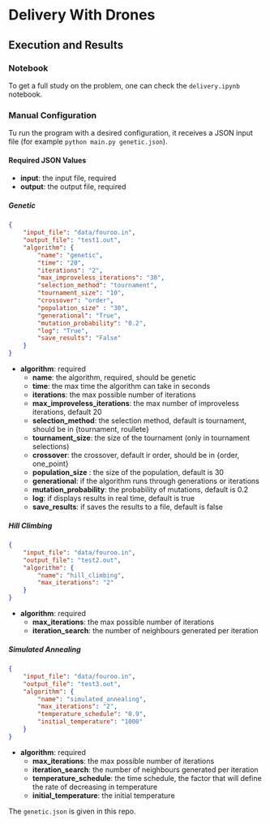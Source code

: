 # Delivery With Drones

## Execution and Results

### Notebook

To get a full study on the problem, one can check the `delivery.ipynb` notebook.

### Manual Configuration

Tu run the program with a desired configuration, it receives a JSON input file (for example `python main.py genetic.json`).

#### Required JSON Values

- **input**: the input file, required
- **output**: the output file, required

##### Genetic

```json
{
    "input_file": "data/fouroo.in",
    "output_file": "test1.out",
    "algorithm": {
        "name": "genetic",
        "time": "20",
        "iterations": "2",
        "max_improveless_iterations": "30",
        "selection_method": "tournament",
        "tournament_size": "10",
        "crossover": "order",
        "population_size" : "30",
        "generational": "True",
        "mutation_probability": "0.2",
        "log": "True",
        "save_results": "False"
    }
}
```

- **algorithm**: required
    - **name**: the algorithm, required, should be genetic
    - **time**: the max time the algorithm can take in seconds
    - **iterations**: the max possible number of iterations
    - **max_improveless_iterations**: the max number of improveless iterations, default 20
    - **selection_method**: the selection method, default is tournament, should be in {tournament, roullete}
    - **tournament_size**: the size of the tournament (only in tournament selections)
    - **crossover**: the crossover, default ir order, should be in {order, one_point}
    - **population_size** : the size of the population, default is 30
    - **generational**: if the algorithm runs through generations or iterations
    - **mutation_probability**: the probability of mutations, default is 0.2
    - **log**: if displays results in real time, default is true
    - **save_results**: if saves the results to a file, default is false

##### Hill Climbing

```json
{
    "input_file": "data/fouroo.in",
    "output_file": "test2.out",
    "algorithm": {
        "name": "hill_climbing",
        "max_iterations": "2"
    }
}
```

- **algorithm**: required
    - **max_iterations**: the max possible number of iterations
    - **iteration_search**: the number of neighbours generated per iteration

##### Simulated Annealing

```json
{
    "input_file": "data/fouroo.in",
    "output_file": "test3.out",
    "algorithm": {
        "name": "simulated_annealing",
        "max_iterations": "2",
        "temperature_schedule": "0.9",
        "initial_temperature": "1000"
    }
}
```

- **algorithm**: required
    - **max_iterations**: the max possible number of iterations
    - **iteration_search**: the number of neighbours generated per iteration
    - **temperature_schedule**: the time schedule, the factor that will define the rate of decreasing in temperature
    - **initial_temperature**: the initial temperature

The `genetic.json` is given in this repo.